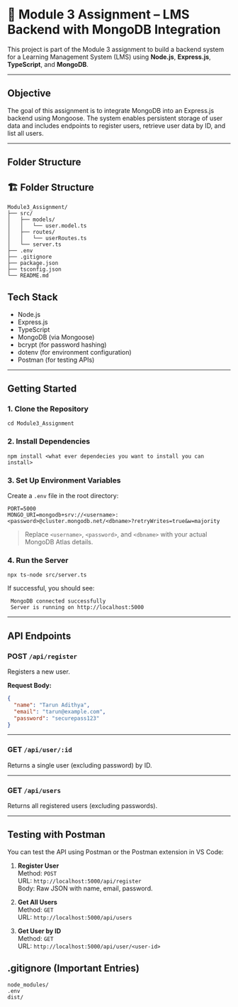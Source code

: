 # 📘 Module 3 Assignment – LMS Backend with MongoDB Integration

This project is part of the Module 3 assignment to build a backend system for a Learning Management System (LMS) using **Node.js**, **Express.js**, **TypeScript**, and **MongoDB**.

---

##  Objective

The goal of this assignment is to integrate MongoDB into an Express.js backend using Mongoose. The system enables persistent storage of user data and includes endpoints to register users, retrieve user data by ID, and list all users.

---

##  Folder Structure

## 🏗️ Folder Structure
```
Module3_Assignment/
├── src/
│   ├── models/
│   │   └── user.model.ts
│   ├── routes/
│   │   └── userRoutes.ts
│   └── server.ts
├── .env
├── .gitignore
├── package.json
├── tsconfig.json
└── README.md
```

##  Tech Stack

- Node.js
- Express.js
- TypeScript
- MongoDB (via Mongoose)
- bcrypt (for password hashing)
- dotenv (for environment configuration)
- Postman (for testing APIs)

---

##  Getting Started

### 1. Clone the Repository

```
cd Module3_Assignment
```

### 2. Install Dependencies

```
npm install <what ever dependecies you want to install you can install>
```

### 3. Set Up Environment Variables

Create a `.env` file in the root directory:

```env
PORT=5000
MONGO_URI=mongodb+srv://<username>:<password>@cluster.mongodb.net/<dbname>?retryWrites=true&w=majority
```
>  Replace `<username>`, `<password>`, and `<dbname>` with your actual MongoDB Atlas details.

### 4. Run the Server

```
npx ts-node src/server.ts
```

If successful, you should see:

```
 MongoDB connected successfully
 Server is running on http://localhost:5000
```

---

##  API Endpoints

###  POST `/api/register`

Registers a new user.

**Request Body:**

```json
{
  "name": "Tarun Adithya",
  "email": "tarun@example.com",
  "password": "securepass123"
}
```

---

###  GET `/api/user/:id`

Returns a single user (excluding password) by ID.

---

###  GET `/api/users`

Returns all registered users (excluding passwords).

---

##  Testing with Postman

You can test the API using Postman or the Postman extension in VS Code:

1. **Register User**  
   Method: `POST`  
   URL: `http://localhost:5000/api/register`  
   Body: Raw JSON with name, email, password.

2. **Get All Users**  
   Method: `GET`  
   URL: `http://localhost:5000/api/users`

3. **Get User by ID**  
   Method: `GET`  
   URL: `http://localhost:5000/api/user/<user-id>`

##  .gitignore (Important Entries)

```
node_modules/
.env
dist/
```





